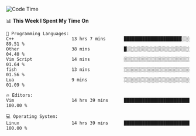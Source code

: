 <!-- [![Top Langs](https://github-readme-stats.vercel.app/api/top-langs/?username=gagahsyuja&theme=dracula&hide_border=true&border_radius=7)](https://github.com/anuraghazra/github-readme-stats) -->

<!--START_SECTION:waka-->
![Code Time](http://img.shields.io/badge/Code%20Time-119%20hrs%2051%20mins-blue)

📊 **This Week I Spent My Time On** 

```text
💬 Programming Languages: 
C++                      13 hrs 7 mins       ██████████████████████░░░   89.51 % 
Other                    38 mins             █░░░░░░░░░░░░░░░░░░░░░░░░   04.40 % 
Vim Script               14 mins             ░░░░░░░░░░░░░░░░░░░░░░░░░   01.64 % 
fish                     13 mins             ░░░░░░░░░░░░░░░░░░░░░░░░░   01.56 % 
Lua                      9 mins              ░░░░░░░░░░░░░░░░░░░░░░░░░   01.09 % 

🔥 Editors: 
Vim                      14 hrs 39 mins      █████████████████████████   100.00 % 

💻 Operating System: 
Linux                    14 hrs 39 mins      █████████████████████████   100.00 % 
```


<!--END_SECTION:waka-->
